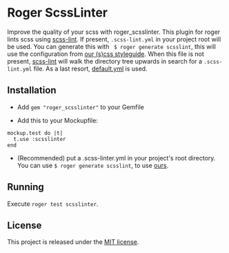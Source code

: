 Roger ScssLinter
============
Improve the quality of your scss with roger_scsslinter. This plugin for roger lints scss using [scss-lint](https://github.com/causes/scss-lint). If present, ```.scss-lint.yml``` in your project root will be used. You can generate this with ``` $ roger generate scsslint```, this will use the configuration from [our (s)css styleguide](https://github.com/DigitPaint/css). When this file is not present, [scss-lint](https://github.com/causes/scss-lint) will walk the directory tree upwards in search for a ```.scss-lint.yml``` file. As a last resort, [default.yml](https://github.com/causes/scss-lint/blob/master/config/default.yml) is used.

## Installation
* Add ```gem "roger_scsslinter"``` to your Gemfile

* Add this to your Mockupfile:
```
mockup.test do |t|
  t.use :scsslinter
end
```

* (Recommended) put a .scss-linter.yml in your project's root directory. You can use ```$ roger generate scsslint```, to use [ours](https://github.com/DigitPaint/css).

## Running
Execute ```roger test scsslinter```.

## License

This project is released under the [MIT license](LICENSE).